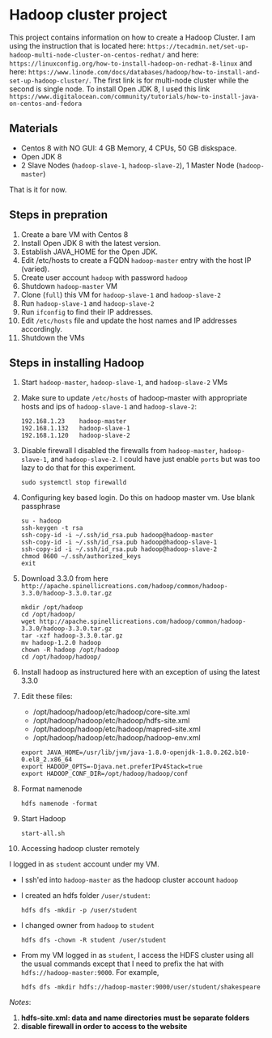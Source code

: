 # Hadoop cluster project

This project contains information on how to create a Hadoop Cluster.
I am using the instruction that is located here: `https://tecadmin.net/set-up-hadoop-multi-node-cluster-on-centos-redhat/` and here:
`https://linuxconfig.org/how-to-install-hadoop-on-redhat-8-linux` and here:
`https://www.linode.com/docs/databases/hadoop/how-to-install-and-set-up-hadoop-cluster/`.
The first link is for multi-node cluster while the second is single node.
To install Open JDK 8, I used this link `https://www.digitalocean.com/community/tutorials/how-to-install-java-on-centos-and-fedora`

## Materials

- Centos 8 with NO GUI: 4 GB Memory, 4 CPUs, 50 GB diskspace.
- Open JDK 8
- 2 Slave Nodes (`hadoop-slave-1`, `hadoop-slave-2`), 1 Master Node (`hadoop-master`)

That is it for now.

## Steps in prepration

1. Create a bare VM with Centos 8
2. Install Open JDK 8 with the latest version.
3. Establish JAVA_HOME for the Open JDK.
4. Edit /etc/hosts to create a FQDN `hadoop-master` entry with the host IP (varied).
5. Create user account `hadoop` with password `hadoop`
6. Shutdown `hadoop-master` VM
7. Clone (`full`) this VM for `hadoop-slave-1` and `hadoop-slave-2`
8. Run `hadoop-slave-1` and `hadoop-slave-2`
9. Run `ifconfig` to find their IP addresses.
10. Edit `/etc/hosts` file and update the host names and IP addresses accordingly.
11. Shutdown the VMs

## Steps in installing Hadoop

1. Start `hadoop-master`, `hadoop-slave-1`, and `hadoop-slave-2` VMs
2. Make sure to update `/etc/hosts` of hadoop-master with appropriate hosts and ips of
`hadoop-slave-1` and `hadoop-slave-2`:

    ```shellscript
    192.168.1.23    hadoop-master
    192.168.1.132   hadoop-slave-1
    192.168.1.120   hadoop-slave-2
    ```

3. Disable firewall
    I disabled the firewalls from `hadoop-master`, `hadoop-slave-1`, and `hadoop-slave-2`.
    I could have just enable `ports` but was too lazy to do that for this experiment.

    ```shellscript
    sudo systemctl stop firewalld
    ```

4. Configuring key based login. Do this on hadoop master vm. Use blank passphrase

    ```shellscript
    su - hadoop
    ssh-keygen -t rsa
    ssh-copy-id -i ~/.ssh/id_rsa.pub hadoop@hadoop-master
    ssh-copy-id -i ~/.ssh/id_rsa.pub hadoop@hadoop-slave-1
    ssh-copy-id -i ~/.ssh/id_rsa.pub hadoop@hadoop-slave-2
    chmod 0600 ~/.ssh/authorized_keys
    exit
    ```

5. Download 3.3.0 from here `http://apache.spinellicreations.com/hadoop/common/hadoop-3.3.0/hadoop-3.3.0.tar.gz`

    ```shellscript
    mkdir /opt/hadoop
    cd /opt/hadoop/
    wget http://apache.spinellicreations.com/hadoop/common/hadoop-3.3.0/hadoop-3.3.0.tar.gz
    tar -xzf hadoop-3.3.0.tar.gz
    mv hadoop-1.2.0 hadoop
    chown -R hadoop /opt/hadoop
    cd /opt/hadoop/hadoop/
    ```

6. Install hadoop as instructured here with an exception of using the latest 3.3.0

7. Edit these files:

    - /opt/hadoop/hadoop/etc/hadoop/core-site.xml
    - /opt/hadoop/hadoop/etc/hadoop/hdfs-site.xml
    - /opt/hadoop/hadoop/etc/hadoop/mapred-site.xml
    - /opt/hadoop/hadoop/etc/hadoop/hadoop-env.xml

    ```shellscript
    export JAVA_HOME=/usr/lib/jvm/java-1.8.0-openjdk-1.8.0.262.b10-0.el8_2.x86_64
    export HADOOP_OPTS=-Djava.net.preferIPv4Stack=true
    export HADOOP_CONF_DIR=/opt/hadoop/hadoop/conf
    ```

8. Format namenode

    ```shellscript
    hdfs namenode -format
    ```

9. Start Hadoop

    ```shellscript
    start-all.sh
    ```

10. Accessing hadoop cluster remotely

I logged in as `student` account under my VM.

- I ssh'ed into `hadoop-master` as the hadoop cluster account `hadoop`
- I created an hdfs folder `/user/student`:

    ```shellscript
    hdfs dfs -mkdir -p /user/student
    ```

- I changed owner from `hadoop` to `student`

    ```shellscript
    hdfs dfs -chown -R student /user/student
    ```

- From my VM logged in as `student`, I access the HDFS cluster using all the 
usual commands except that I need to prefix the hat with `hdfs://hadoop-master:9000`.
For example,

    ```shellscript
    hdfs dfs -mkdir hdfs://hadoop-master:9000/user/student/shakespeare
    ```

*Notes*:

1. **hdfs-site.xml: data and name directories must be separate folders**
2. **disable firewall in order to access to the website**
